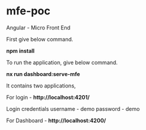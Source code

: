 # mfe-poc
Angular - Micro Front End

First give below command.

**npm install**

To run the application, give below command.

**nx run dashboard:serve-mfe**

It contains two applications,

For login - **http://localhost:4201/**

Login credentials
username - demo
password - demo

For Dashboard - **http://localhost:4200/**
